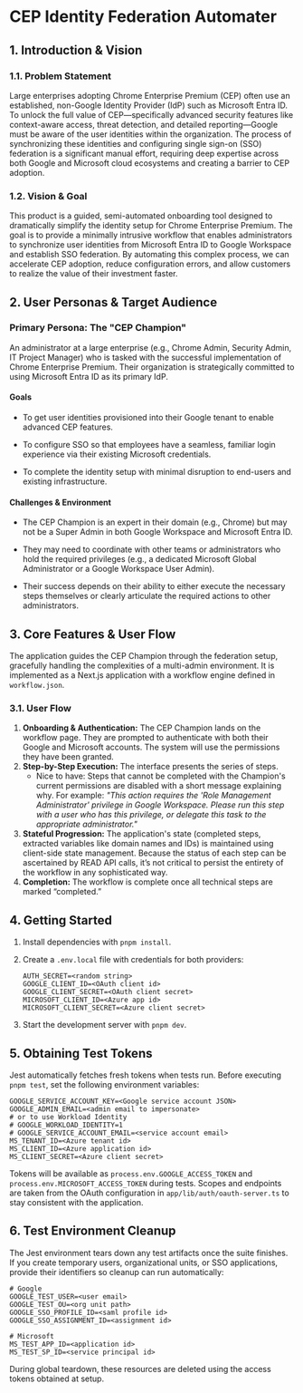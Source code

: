 # CEP Identity Federation Automater

## 1. Introduction & Vision

### 1.1. Problem Statement

Large enterprises adopting Chrome Enterprise Premium (CEP) often use an established, non-Google Identity Provider (IdP) such as Microsoft Entra ID. To unlock the full value of CEP—specifically advanced security features like context-aware access, threat detection, and detailed reporting—Google must be aware of the user identities within the organization. The process of synchronizing these identities and configuring single sign-on (SSO) federation is a significant manual effort, requiring deep expertise across both Google and Microsoft cloud ecosystems and creating a barrier to CEP adoption.

### 1.2. Vision & Goal

This product is a guided, semi-automated onboarding tool designed to dramatically simplify the identity setup for Chrome Enterprise Premium. The goal is to provide a minimally intrusive workflow that enables administrators to synchronize user identities from Microsoft Entra ID to Google Workspace and establish SSO federation. By automating this complex process, we can accelerate CEP adoption, reduce configuration errors, and allow customers to realize the value of their investment faster.

## 2. User Personas & Target Audience

### Primary Persona: The "CEP Champion"

An administrator at a large enterprise (e.g., Chrome Admin, Security Admin, IT Project Manager) who is tasked with the successful implementation of Chrome Enterprise Premium. Their organization is strategically committed to using Microsoft Entra ID as its primary IdP.

#### Goals

- To get user identities provisioned into their Google tenant to enable advanced CEP features.

- To configure SSO so that employees have a seamless, familiar login experience via their existing Microsoft credentials.

- To complete the identity setup with minimal disruption to end-users and existing infrastructure.

#### Challenges & Environment

- The CEP Champion is an expert in their domain (e.g., Chrome) but may not be a Super Admin in both Google Workspace and Microsoft Entra ID.

- They may need to coordinate with other teams or administrators who hold the required privileges (e.g., a dedicated Microsoft Global Administrator or a Google Workspace User Admin).

- Their success depends on their ability to either execute the necessary steps themselves or clearly articulate the required actions to other administrators.

## 3. Core Features & User Flow

The application guides the CEP Champion through the federation setup, gracefully handling the complexities of a multi-admin environment. It is implemented as a
Next.js application with a workflow engine defined in `workflow.json`.

### 3.1. User Flow

1. **Onboarding & Authentication:** The CEP Champion lands on the workflow page. They are prompted to authenticate with both their Google and Microsoft accounts. The system will use the permissions they have been granted.
2. **Step-by-Step Execution:** The interface presents the series of steps.
   - Nice to have: Steps that cannot be completed with the Champion's current permissions are disabled with a short message explaining why. For example: _"This action requires the 'Role Management Administrator' privilege in Google Workspace. Please run this step with a user who has this privilege, or delegate this task to the appropriate administrator."_
3. **Stateful Progression:** The application's state (completed steps, extracted variables like domain names and IDs) is maintained using client-side state management. Because the status of each step can be ascertained by READ API calls, it’s not critical to persist the entirety of the workflow in any sophisticated way.
4. **Completion:** The workflow is complete once all technical steps are marked “completed.”

## 4. Getting Started

1. Install dependencies with `pnpm install`.
2. Create a `.env.local` file with credentials for both providers:

   ```env
   AUTH_SECRET=<random string>
   GOOGLE_CLIENT_ID=<OAuth client id>
   GOOGLE_CLIENT_SECRET=<OAuth client secret>
   MICROSOFT_CLIENT_ID=<Azure app id>
   MICROSOFT_CLIENT_SECRET=<Azure client secret>
   ```

3. Start the development server with `pnpm dev`.

## 5. Obtaining Test Tokens

Jest automatically fetches fresh tokens when tests run. Before executing `pnpm test`, set the following environment variables:

```env
GOOGLE_SERVICE_ACCOUNT_KEY=<Google service account JSON>
GOOGLE_ADMIN_EMAIL=<admin email to impersonate>
# or to use Workload Identity
# GOOGLE_WORKLOAD_IDENTITY=1
# GOOGLE_SERVICE_ACCOUNT_EMAIL=<service account email>
MS_TENANT_ID=<Azure tenant id>
MS_CLIENT_ID=<Azure application id>
MS_CLIENT_SECRET=<Azure client secret>
```

Tokens will be available as `process.env.GOOGLE_ACCESS_TOKEN` and `process.env.MICROSOFT_ACCESS_TOKEN` during tests.
Scopes and endpoints are taken from the OAuth configuration in `app/lib/auth/oauth-server.ts` to stay consistent with the application.

## 6. Test Environment Cleanup

The Jest environment tears down any test artifacts once the suite finishes. If you create temporary users, organizational units, or SSO applications, provide their identifiers so cleanup can run automatically:

```env
# Google
GOOGLE_TEST_USER=<user email>
GOOGLE_TEST_OU=<org unit path>
GOOGLE_SSO_PROFILE_ID=<saml profile id>
GOOGLE_SSO_ASSIGNMENT_ID=<assignment id>

# Microsoft
MS_TEST_APP_ID=<application id>
MS_TEST_SP_ID=<service principal id>
```

During global teardown, these resources are deleted using the access tokens obtained at setup.
